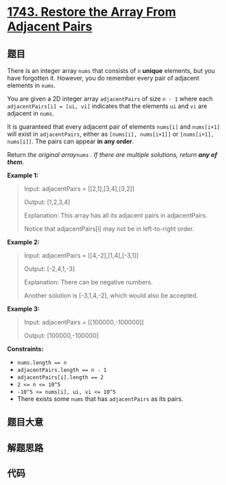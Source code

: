 # [1743. Restore the Array From Adjacent Pairs](https://leetcode.com/problems/restore-the-array-from-adjacent-pairs/)

## 题目

There is an integer array `nums` that consists of `n` **unique** elements, but
you have forgotten it. However, you do remember every pair of adjacent
elements in `nums`.

You are given a 2D integer array `adjacentPairs` of size `n - 1` where each
`adjacentPairs[i] = [ui, vi]` indicates that the elements `ui` and `vi` are
adjacent in `nums`.

It is guaranteed that every adjacent pair of elements `nums[i]` and
`nums[i+1]` will exist in `adjacentPairs`, either as `[nums[i], nums[i+1]]` or
`[nums[i+1], nums[i]]`. The pairs can appear **in any order**.

Return _the original array_`nums` _. If there are multiple solutions, return
**any of them**_.

**Example 1:**

> Input: adjacentPairs = [[2,1],[3,4],[3,2]]
>
> Output: [1,2,3,4]
>
> Explanation: This array has all its adjacent pairs in adjacentPairs.
>
> Notice that adjacentPairs[i] may not be in left-to-right order.

**Example 2:**

> Input: adjacentPairs = [[4,-2],[1,4],[-3,1]]
>
> Output: [-2,4,1,-3]
>
> Explanation: There can be negative numbers.
>
> Another solution is [-3,1,4,-2], which would also be accepted.

**Example 3:**

> Input: adjacentPairs = [[100000,-100000]]
>
> Output: [100000,-100000]

**Constraints:**

- `nums.length == n`
- `adjacentPairs.length == n - 1`
- `adjacentPairs[i].length == 2`
- `2 <= n <= 10^5`
- `-10^5 <= nums[i], ui, vi <= 10^5`
- There exists some `nums` that has `adjacentPairs` as its pairs.

## 题目大意

## 解题思路

## 代码

```javascript

```
